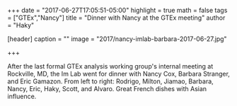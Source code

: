 +++
date = "2017-06-27T17:05:51-05:00"
highlight = true
math = false
tags = ["GTEx","Nancy"]
title = "Dinner with Nancy at the GTEx meeting"
author = "Haky"

[header]
  caption = ""
  image = "2017/nancy-imlab-barbara-2017-06-27.jpg"

+++

After the last formal GTEx analysis working group's internal meeting at Rockville, MD, the Im Lab went for dinner with Nancy Cox, Barbara Stranger, and Eric Gamazon. From left to right: Rodrigo, Milton, Jiamao, Barbara, Nancy, Eric, Haky, Scott, and Alvaro. Great French dishes with Asian influence.
